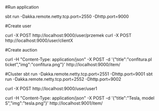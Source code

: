 
#Run application

sbt run -Dakka.remote.netty.tcp.port=2550 -Dhttp.port=9000

#Create user

curl -X POST http://localhost:9000/user/przemek
curl -X POST http://localhost:9000/user/clientX

#Create auction

curl -H "Content-Type: application/json" -X POST -d '{"title":"confitura.pl ticket","img":"confitura.png"}' http://localhost:9000/item/


#Cluster
sbt run -Dakka.remote.netty.tcp.port=2551 -Dhttp.port=9001
sbt run -Dakka.remote.netty.tcp.port=2552 -Dhttp.port=9002

curl -X POST http://localhost:9000/user/user1

curl -H "Content-Type: application/json" -X POST -d '{"title":"Tesla, model S","img":"tesla.png"}' http://localhost:9001/item/
